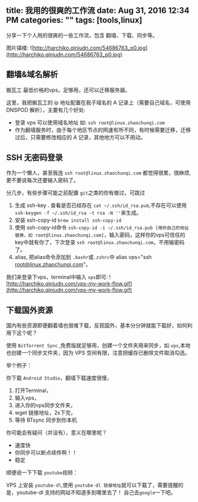 title: 我用的很爽的工作流
date: Aug 31, 2016 12:34 PM
categories: ""
tags: [tools,linux]
---
分享一下个人用的很爽的一些工作流，包含 翻墙、下载、同步等。

<!--more-->

图片镇楼:
![http://harchiko.qiniudn.com/54686763_p0.jpg](http://harchiko.qiniudn.com/54686763_p0.jpg)

## 翻墙&域名解析

搬瓦工 最低价格的vps，足够用，还可以迁移服务器。

这里，我把搬瓦工的 ip 地址配置在我子域名的 A 记录上（需要自己域名，可使用 DNSPOD 解析），主要有几个好处:

* 登录 vps 可以使用域名地址 如: `ssh root@linux.zhaochunqi.com`
* 作为翻墙服务时，由于每个地区节点的网速有所不同，有时候需要迁移，迁移过后，只需要修改相应的 A 记录，其他地方可以不用动。

## SSH 无密码登录

作为一个懒人，甚至我连 `ssh root@linux.zhaochunqi.com` 都觉得很累，很麻烦,更不要说每次还要输入密码了。

分几步，有些步骤可能之前配置 `git`之类的你有做过，可跳过

1. 生成 ssh-key . 查看是否已经存在 `cat ~/.ssh/id_rsa.pub`,不存在可以使用 `ssh-keygen -f ~/.ssh/id_rsa -t rsa -N ''`来生成。
2. 安装 ssh-copy-id `brew install ssh-copy-id`
3. 使用 ssh-copy-id命令 `ssh-copy-id -i ~/.ssh/id_rsa.pub [用你自己的地址替换，如 root@linux.zhaochunqi.com]`，输入密码，这样你的vps可信任的key中就有你了，下次登录 `ssh root@linux.zhaochunqi.com`，不用输密码了。
4. alias, 把alias命令添加到 `.bashr`或`.zshrc`中  alias vps="ssh root@linux.zhaochunqi.com"。

我们来登录下vps，terminal中输入 `vps`即可:
![http://harchiko.qiniudn.com/vps-my-work-flow.gif](http://harchiko.qiniudn.com/vps-my-work-flow.gif)

## 下载国外资源

国内有些资源即便翻着墙也很难下载，反观国外，基本分分钟就能下载好，如何利用下这个呢？

使用 `BitTorrent Sync` ,免费版就足够用，创建一个文件夹用来同步，如 `vps`,本地也创建一个同步文件夹，因为 VPS 空间有限，注意把缓存已删除文件取消勾选。

举个例子：

你下载 `Android Studio`，翻墙下载速度很慢，
1. 打开Terminal，
2. 输入vps，
3. 进入你的vps同步文件夹，
4. wget 链接地址，2s下完，
5. 等待 BTsync 同步到你本机 

你可能会有疑问（并没有），意义在哪里呢？
* 速度快
* 你同步可以断点续传啊！！
* 稳定

顺便说一下下载 `youtube`视频：

VPS 上安装 `youtube-dl`,使用 `youtube-dl 链接地址`就可以下载了，需要提醒的是，youtube-dl 支持的网站不知道多到哪里去了！ 自己去`google`一下吧。
